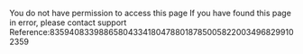 You do not have permission to access this page If you have found this page in error, please contact support Reference:8359408339886580433418047880187850058220034968299102359